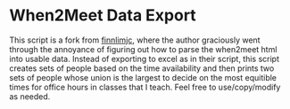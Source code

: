 # When2Meet Data Export
This script is a fork from [finnlimjc](https://github.com/finnlimjc/When2Meet_Export), where the author graciously went through the annoyance of figuring out how to parse the when2meet html into usable data. Instead of exporting to excel as in their script, this script creates sets of people based on the time availability and then prints two sets of people whose union is the largest to decide on the most equitible times for office hours in classes that I teach. Feel free to use/copy/modify as needed. 


